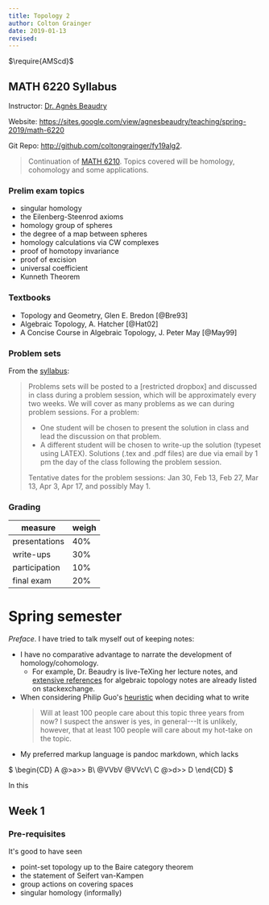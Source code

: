 ```yaml
---
title: Topology 2
author: Colton Grainger
date: 2019-01-13
revised:
---
```


$\require{AMScd}$

## MATH 6220 Syllabus

Instructor: [Dr. Agnès Beaudry](https://sites.google.com/view/agnesbeaudry)

Website: <https://sites.google.com/view/agnesbeaudry/teaching/spring-2019/math-6220>

Git Repo: <http://github.com/coltongrainger/fy19alg2>. 

> Continuation of [MATH 6210](top1). Topics covered will be homology, cohomology and some applications. 

### Prelim exam topics

- singular homology
- the Eilenberg-Steenrod axioms
- homology group of spheres
- the degree of a map between spheres
- homology calculations via CW complexes
- proof of homotopy invariance
- proof of excision
- universal coefficient 
- Kunneth Theorem

### Textbooks

- Topology and Geometry, Glen E. Bredon [@Bre93]
- Algebraic Topology, A. Hatcher [@Hat02]
- A Concise Course in Algebraic Topology, J. Peter May [@May99]

### Problem sets

From the [syllabus](https://drive.google.com/file/d/1bPOnqftRnfLxF4UrC44a1NZQMoZHE0tF/view):

> Problems sets will be posted to a [restricted dropbox] and discussed in class during a problem session, which will be approximately every two weeks. We will cover as many problems as we can during problem sessions. For a problem: 
> 
> - One student will be chosen to present the solution in class and lead the discussion on that problem.
> - A different student will be chosen to write-up the solution (typeset using LATEX). Solutions (.tex and .pdf files) are due via email by 1 pm the day of the class following the problem session.
>
> Tentative dates for the problem sessions: Jan 30, Feb 13, Feb 27, Mar 13, Apr 3, Apr 17, and possibly May 1.

### Grading

measure | weigh
--- | ---
presentations | 40%
write-ups | 30%
participation | 10%
final exam | 20%

# Spring semester

*Preface*. I have tried to talk myself out of keeping notes:

- I have no comparative advantage to narrate the development of homology/cohomology.
    - For example, Dr. Beaudry is live-TeXing her lecture notes, and [extensive references](https://math.stackexchange.com/a/1560607/469856) for algebraic topology notes are already listed on stackexchange. 
- When considering Philip Guo's [heuristic](http://pgbovine.net/writings.htm) when deciding what to write 
  > Will at least 100 people care about this topic three years from now?
  I suspect the answer is yes, in general---It is unlikely, however, that at least 100 people will care about my hot-take on the topic.
- My preferred markup language is pandoc markdown, which lacks

$
\begin{CD}
A     @>a>>  B\\
@VVbV        @VVcV\\
C     @>d>>  D
\end{CD}
$

In this

## Week 1

### Pre-requisites 

It's good to have seen

- point-set topology up to the Baire category theorem
- the statement of Seifert van-Kampen
- group actions on covering spaces
- singular homology (informally)

